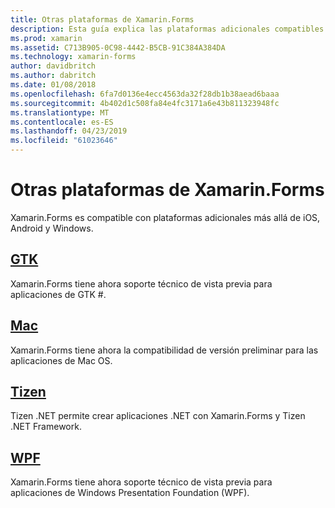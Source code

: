 ```yaml
---
title: Otras plataformas de Xamarin.Forms
description: Esta guía explica las plataformas adicionales compatibles con Xamarin.Forms.
ms.prod: xamarin
ms.assetid: C713B905-0C98-4442-B5CB-91C384A384DA
ms.technology: xamarin-forms
author: davidbritch
ms.author: dabritch
ms.date: 01/08/2018
ms.openlocfilehash: 6fa7d0136e4ecc4563da32f28db1b38aead6baaa
ms.sourcegitcommit: 4b402d1c508fa84e4fc3171a6e43b811323948fc
ms.translationtype: MT
ms.contentlocale: es-ES
ms.lasthandoff: 04/23/2019
ms.locfileid: "61023646"
---
```

# <a name="xamarinforms-other-platforms"></a>Otras plataformas de Xamarin.Forms

Xamarin.Forms es compatible con plataformas adicionales más allá de iOS, Android y Windows.

## <a name="gtkgtkmd"></a>[GTK](gtk.md)

Xamarin.Forms tiene ahora soporte técnico de vista previa para aplicaciones de GTK #.

## <a name="macmacmd"></a>[Mac](mac.md)

Xamarin.Forms tiene ahora la compatibilidad de versión preliminar para las aplicaciones de Mac OS.

## <a name="tizentizenmd"></a>[Tizen](tizen.md)

Tizen .NET permite crear aplicaciones .NET con Xamarin.Forms y Tizen .NET Framework.

## <a name="wpfwpfmd"></a>[WPF](wpf.md)

Xamarin.Forms tiene ahora soporte técnico de vista previa para aplicaciones de Windows Presentation Foundation (WPF).
